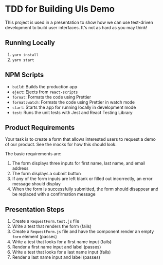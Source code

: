 # TDD for Building UIs Demo

This project is used in a presentation to show how we can use test-driven development to build user interfaces. It's not as hard as you may think!

## Running Locally

1. `yarn install`
2. `yarn start`

## NPM Scripts

- `build`: Builds the production app
- `eject`: Ejects from `react-scripts`
- `format`: Formats the code using Prettier
- `format:watch`: Formats the code using Prettier in watch mode
- `start`: Starts the app for running locally in development mode
- `test`: Runs the unit tests with Jest and React Testing Library

## Product Requirements

Your task is to create a form that allows interested users to request a demo of our product. See the mocks for how this should look.

The basic requirements are:
1. The form displays three inputs for first name, last name, and email address
2. The form displays a submit button
3. If any of the form inputs are left blank or filled out incorrectly, an error message should display
4. When the form is successfully submitted, the form should disappear and be replaced with a confirmation message

## Presentation Steps

1. Create a `RequestForm.test.js` file
2. Write a test that renders the form (fails)
3. Create a `RequestForm.js` file and have the component render an empty `form` element (passes)
4. Write a test that looks for a first name input (fails)
5. Render a first name input and label (passes)
6. Write a test that looks for a last name input (fails)
7. Render a last name input and label (passes)
